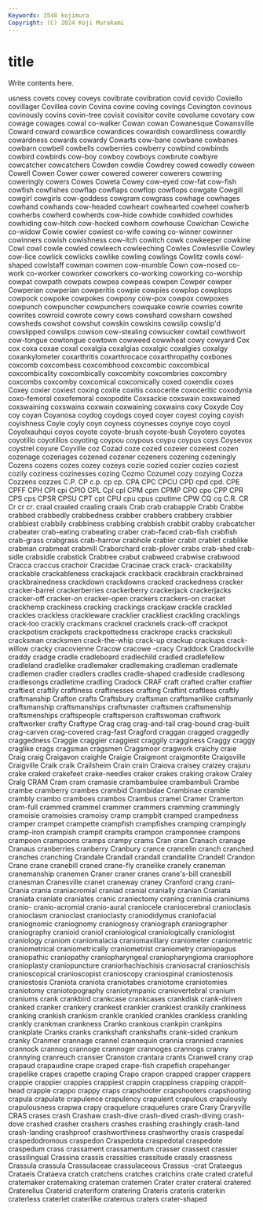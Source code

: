 ```yaml
---
Keywords: 3548 kojimura
Copyright: (C) 2024 Koji Murakami
---
```


# title

Write contents here.



usness covets covey coveys covibrate covibration covid
covido Coviello covillager Covillea covin Covina covine coving covings Covington
covinous covinously covins covin-tree covisit covisitor covite covolume covotary cow
cowage cowages cowal co-walker Cowan cowan Cowanesque Cowansville Coward coward
cowardice cowardices cowardish cowardliness cowardly cowardness cowards cowardy Cowarts cow-bane
cowbane cowbanes cowbarn cowbell cowbells cowberries cowberry cowbind cowbinds cowbird
cowbirds cow-boy cowboy cowboys cowbrute cowbyre cowcatcher cowcatchers Cowden cowdie
Cowdrey cowed cowedly coween Cowell Cowen Cower cower cowered cowerer
cowerers cowering coweringly cowers Cowes Coweta Cowey cow-eyed cow-fat cow-fish
cowfish cowfishes cowflap cowflaps cowflop cowflops cowgate Cowgill cowgirl cowgirls
cow-goddess cowgram cowgrass cowhage cowhages cowhand cowhands cow-headed cowheart cowhearted
cowheel cowherb cowherbs cowherd cowherds cow-hide cowhide cowhided cowhides cowhiding
cow-hitch cow-hocked cowhorn cowhouse Cowichan Cowiche co-widow Cowie cowier cowiest
co-wife cowing co-winner cowinner cowinners cowish cowishness cow-itch cowitch cowk
cowkeeper cowkine Cowl cowl cowle cowled cowleech cowleeching Cowles Cowlesville
Cowley cow-lice cowlick cowlicks cowlike cowling cowlings Cowlitz cowls cowl-shaped
cowlstaff cowman cowmen cow-mumble Cown cow-nosed co-work co-worker coworker coworkers
co-working coworking co-worship cowpat cowpath cowpats cowpea cowpeas cowpen Cowper
cowper Cowperian cowperian cowperitis cowpie cowpies cowplop cowplops cowpock cowpoke
cowpokes cowpony cow-pox cowpox cowpoxes cowpunch cowpuncher cowpunchers cowquake cowrie
cowries cowrite cowrites cowroid cowrote cowry cows cowshard cowsharn cowshed
cowsheds cowshot cowshut cowskin cowskins cowslip cowslip'd cowslipped cowslips cowson
cow-stealing cowsucker cowtail cowthwort cow-tongue cowtongue cowtown cowweed cowwheat cowy
cowyard Cox cox coxa coxae coxal coxalgia coxalgias coxalgic coxalgies
coxalgy coxankylometer coxarthritis coxarthrocace coxarthropathy coxbones coxcomb coxcombess coxcombhood coxcombic
coxcombical coxcombicality coxcombically coxcombity coxcombries coxcombry coxcombs coxcomby coxcomical coxcomically
coxed coxendix coxes Coxey coxier coxiest coxing coxite coxitis coxocerite
coxoceritic coxodynia coxo-femoral coxofemoral coxopodite Coxsackie coxswain coxswained coxswaining coxswains
coxwain coxwaining coxwains coxy Coxyde Coy coy coyan Coyanosa coydog
coydogs coyed coyer coyest coying coyish coyishness Coyle coyly coyn
coyness coynesses coynye coyo coyol Coyolxauhqui coyos coyote coyote-brush coyote-bush
Coyotero coyotes coyotillo coyotillos coyoting coypou coypous coypu coypus coys
Coysevox coystrel coyure Coyville coz Cozad coze cozed cozeier cozeiest
cozen cozenage cozenages cozened cozener cozeners cozening cozeningly Cozens cozens
cozes cozey cozeys cozie cozied cozier cozies coziest cozily coziness
cozinesses cozing Cozmo Cozumel cozy cozying Cozza Cozzens cozzes C.P.
CP c.p. cp cp. CPA CPC CPCU CPD cpd cpd.
CPE CPFF CPH CPI cpi CPIO CPL Cpl cpl CPM
cpm CPMP CPO cpo CPP CPR CPS cps CPSR CPSU
CPT cpt CPU cpu cpus cputime CPW CQ cq C.R.
CR Cr cr cr. craal craaled craaling craals Crab crab
crabapple Crabb Crabbe crabbed crabbedly crabbedness crabber crabbers crabbery crabbier
crabbiest crabbily crabbiness crabbing crabbish crabbit crabby crabcatcher crabeater crab-eating
crabeating craber crab-faced crab-fish crabfish crab-grass crabgrass crab-harrow crabhole crabier
crabit crablet crablike crabman crabmeat crabmill Craborchard crab-plover crabs crab-shed
crab-sidle crabsidle crabstick Crabtree crabut crabweed crabwise crabwood Cracca craccus
crachoir Cracidae Cracinae crack crack- crackability crackable crackableness crackajack crackback
crackbrain crackbrained crackbrainedness crackdown crackdowns cracked crackedness cracker cracker-barrel crackerberries
crackerberry crackerjack crackerjacks cracker-off cracker-on cracker-open crackers crackers-on cracket crackhemp
crackiness cracking crackings crackjaw crackle crackled crackles crackless crackleware cracklier
crackliest crackling cracklings crack-loo crackly crackmans cracknel cracknels crack-off crackpot
crackpotism crackpots crackpottedness crackrope cracks crackskull cracksman cracksmen crack-the-whip crack-up
crackup crackups crack-willow cracky cracovienne Cracow cracowe -cracy Craddock Craddockville
craddy cradge cradle cradleboard cradlechild cradled cradlefellow cradleland cradlelike cradlemaker
cradlemaking cradleman cradlemate cradlemen cradler cradlers cradles cradle-shaped cradleside cradlesong
cradlesongs cradletime cradling Cradock CRAF craft crafted crafter craftier craftiest
craftily craftiness craftinesses crafting Craftint craftless craftly craftmanship Crafton crafts
Craftsbury craftsman craftsmanlike craftsmanly craftsmanship craftsmanships craftsmaster craftsmen craftsmenship craftsmenships
craftspeople craftsperson craftswoman craftwork craftworker crafty Craftype Crag crag crag-and-tail
crag-bound crag-built crag-carven crag-covered crag-fast Cragford craggan cragged craggedly craggedness
Craggie craggier craggiest craggily cragginess Craggy craggy craglike crags cragsman
cragsmen Cragsmoor cragwork craichy craie Craig craig Craigavon craighle Craigie
Craigmont craigmontite Craigsville Craigville Craik craik Crailsheim Crain crain Craiova
craisey craizey crajuru crake craked crakefeet crake-needles craker crakes craking
crakow Craley Cralg CRAM Cram cram cramasie crambambulee crambambuli Crambe
crambe cramberry crambes crambid Crambidae Crambinae cramble crambly crambo cramboes
crambos Crambus cramel Cramer Cramerton cram-full crammed crammel crammer crammers
cramming crammingly cramoisie cramoisies cramoisy cramp crampbit cramped crampedness cramper
crampet crampette crampfish crampfishes cramping crampingly cramp-iron crampish crampit crampits
crampon cramponnee crampons crampoon crampoons cramps crampy crams Cran cran
Cranach cranage Cranaus cranberries cranberry Cranbury crance crancelin cranch cranched
cranches cranching Crandale Crandall crandall crandallite Crandell Crandon Crane crane
cranebill craned crane-fly cranelike cranely craneman cranemanship cranemen Craner craner
cranes crane's-bill cranesbill cranesman Cranesville cranet craneway craney Cranford crang
crani- Crania crania craniacromial craniad cranial cranially cranian Craniata craniata
craniate craniates cranic craniectomy craning craninia craniniums cranio- cranio-acromial cranio-aural
craniocele craniocerebral cranioclasis cranioclasm cranioclast cranioclasty craniodidymus craniofacial craniognomic craniognomy
craniognosy craniograph craniographer craniography cranioid craniol craniological craniologically craniologist craniology
craniom craniomalacia craniomaxillary craniometer craniometric craniometrical craniometrically craniometrist craniometry craniopagus
craniopathic craniopathy craniopharyngeal craniopharyngioma craniophore cranioplasty craniopuncture craniorhachischisis craniosacral cranioschisis
cranioscopical cranioscopist cranioscopy craniospinal craniostenosis craniostosis Craniota craniota craniotabes craniotome
craniotomies craniotomy craniotopography craniotympanic craniovertebral cranium craniums crank crankbird crankcase
crankcases crankdisk crank-driven cranked cranker crankery crankest crankier crankiest crankily
crankiness cranking crankish crankism crankle crankled crankles crankless crankling crankly
crankman crankness Cranko crankous crankpin crankpins crankplate Cranks cranks crankshaft
crankshafts crank-sided crankum cranky Cranmer crannage crannel crannequin crannia crannied
crannies crannock crannog crannoge crannoger crannoges crannogs cranny crannying cranreuch
cransier Cranston crantara crants Cranwell crany crap crapaud crapaudine crape
craped crape-fish crapefish crapehanger crapelike crapes crapette craping Crapo crapon
crapped crapper crappers crappie crappier crappies crappiest crappin crappiness crapping
crappit-head crapple crappo crappy craps crapshooter crapshooters crapshooting crapula crapulate
crapulence crapulency crapulent crapulous crapulously crapulousness crapwa crapy craquelure craquelures
crare Crary Craryville CRAS crases crash Crashaw crash-dive crash-dived crash-diving
crash-dove crashed crasher crashers crashes crashing crashingly crash-land crash-landing crashproof
crashworthiness crashworthy crasis craspedal craspedodromous craspedon Craspedota craspedotal craspedote craspedum
crass crassament crassamentum crasser crassest crassier crassilingual Crassina crassis crassities
crassitude crassly crassness Crassula crassula Crassulaceae crassulaceous Crassus -crat Crataegus
Crataeis Crataeva cratch cratchens cratches cratchins crate crated crateful cratemaker
cratemaking crateman cratemen Crater crater crateral cratered Craterellus Craterid crateriform
cratering Crateris crateris craterkin craterless craterlet craterlike craterous craters crater-shaped
